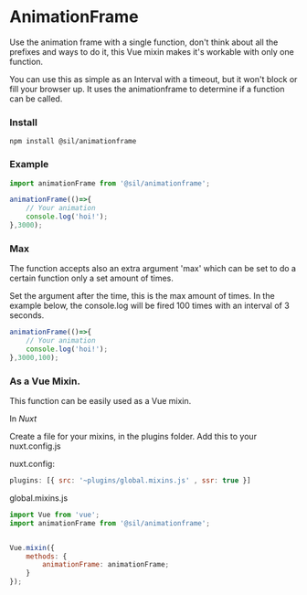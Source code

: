 # AnimationFrame

Use the animation frame with a single function, don't think about all the prefixes and ways to do it, this Vue mixin makes it's workable with only one function.

You can use this as simple as an Interval with a timeout, but it won't block or fill your browser up. It uses the animationframe to determine if a function can be called.

### Install

`npm install @sil/animationframe`

### Example

```js
import animationFrame from '@sil/animationframe';

animationFrame(()=>{
	// Your animation
	console.log('hoi!');
},3000);

```

### Max

The function accepts also an extra argument 'max' which can be set to do a certain function only a set amount of times. 

Set the argument after the time, this is the max amount of times. In the example below, the console.log will be fired 100 times with an interval of 3 seconds.

```js
animationFrame(()=>{
	// Your animation
	console.log('hoi!');
},3000,100); 
```


### As a Vue Mixin.

This function can be easily used as a Vue mixin.

In _Nuxt_

Create a file for your mixins, in the plugins folder. Add this to your nuxt.config.js

nuxt.config:

```js
plugins: [{ src: '~plugins/global.mixins.js' , ssr: true }]
```

global.mixins.js

```js
import Vue from 'vue';
import animationFrame from '@sil/animationframe';


Vue.mixin({
	methods: {
		animationFrame: animationFrame;
	}
});
```

